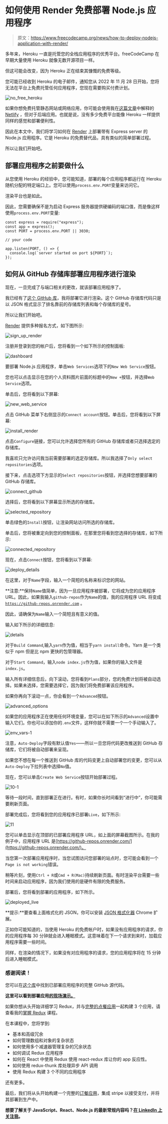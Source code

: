 # 如何使用 Render 免费部署 Node.js 应用程序

> 原文：<https://www.freecodecamp.org/news/how-to-deploy-nodejs-application-with-render/>

多年来，Heroku 一直是托管您的全栈应用程序的优秀平台。freeCodeCamp 在早期大量使用 Heroku 就像无数开源项目一样。

但这可能会改变，因为 Heroku 正在结束其慷慨的免费等级。

您可能已经收到 Heroku 的电子邮件，通知您从 2022 年 11 月 28 日开始，您将无法在平台上免费托管任何应用程序，您现在需要购买付费计划。

![no_free_heroku](img/5b0e33e8208dc23c7a24b04d7e7e7f65.png)

如果你想免费托管静态网站或网络应用，你可能会使用我在[这篇文章](https://www.freecodecamp.org/news/how-to-deploy-react-router-based-app-to-netlify/)中解释的 [Netlify](https://www.netlify.com/) ，但对于后端应用。也就是说，没有多少免费平台能像 Heroku 一样提供同样的感觉和部署便利性。

因此在本文中，我们将学习如何在 [Render](https://render.com/) 上部署带有 Express server 的 Node.js 应用程序。它是 Heroku 的免费替代品，具有类似的简单部署过程。

所以让我们开始吧。

## 部署应用程序之前要做什么

从您使用 Heroku 的经验中，您可能知道，部署的每个应用程序都运行在 Heroku 随机分配的特定端口上。您可以使用`process.env.PORT`变量来访问它。

渲染平台也是如此。

因此，您需要确保不是为启动 Express 服务器提供硬编码的端口值，而是像这样使用`process.env.PORT`变量:

```
const express = require("express");
const app = express();
const PORT = process.env.PORT || 3030;

// your code

app.listen(PORT, () => {
  console.log(`server started on port ${PORT}`);
}); 
```

## **如何从 GitHub 存储库部署应用程序进行渲染**

现在，一旦完成了与端口相关的更改，就该部署应用程序了。

我已经有了[这个 GitHub 库](https://github.com/myogeshchavan97/github-repos-nodejs-api)，我将部署它进行渲染。这个 GitHub 存储库代码只是以 JSON 格式显示了排名靠前的存储库列表和每个存储库的星号。

所以让我们开始吧。

[Render](https://render.com/) 提供多种报名方式，如下图所示:

![sign_up_render](img/0015f8acb233cb0fd71283726fbc39a5.png)

注册并登录到您的帐户后，您将看到一个如下所示的控制面板:

![dashboard](img/9a617874003cd8ebcdd083cb4e46c4a7.png)

要部署 Node.js 应用程序，单击`Web Services`选项下的`New Web Service`按钮。

您也可以点击显示在您的个人资料图片前面的标题中的`New +`按钮，并选择`Web Service`选项。

单击后，您将看到以下屏幕:

![new_web_service](img/069991bd6564f33c6afa5dabb91634eb.png)

点击 GitHub 菜单下右侧显示的`Connect account`按钮。单击后，您将看到以下屏幕:

![install_render](img/fc0c07c15b2e5b3ae94597410ab582ed.png)

点击`Configure`链接，您可以允许选择您所有的 GitHub 存储库或者只选择选定的存储库。

我喜欢只允许访问我当前需要部署的选定存储库。所以我选择了`Only select repositories`选项。

接下来，点击选项下方显示的`Select repositories`按钮，并选择您想要部署的 GitHub 存储库。

![connect_github](img/86a06048296f5c144566a04c6aa46243.png)

选择后，您将看到以下屏幕显示所选的存储库。

![selected_repository](img/9a50d099f8c3253a5cbf2e4a5549cd97.png)

单击绿色的`Install`按钮，让渲染网站访问所选的存储库。

单击后，您将被重定向到您的控制面板，在那里您将看到您选择的存储库，如下所示:

![connected_repository](img/9a549b602a667e75c6cfb6f2fc8435c0.png)

现在，点击`Connect`按钮，您将看到以下屏幕:

![deploy_details](img/ecfea7889d00f65a80c836361df36bf0.png)

在这里，对于`Name`字段，输入一个简短的名称来标识您的网站。

**注意:**保持`Name`值简单，因为一旦应用程序被部署，它将成为您的应用程序 URL。因此，如果我输入`github-repos`作为`Name`的值，我的应用程序 URL 将变成 [`https://github-repos.onrender.com`](https://github-repos.onrender.com) 。

因此，请确保为`Name`输入一个简短且有意义的值。

输入如下所示的详细信息:

![details](img/9e18949543f47d5805ffa97917f85dfe.png)

对于`Build Command`,输入`yarn`作为值，相当于`yarn install`命令。Yarn 是一个类似于 npm 但是比 npm 更快的包管理器。

对于`Start Command`，输入`node index.js`作为值，如果你的输入文件是`index.js`。

输入所有详细信息后，向下滚动，您将看到`Plans`部分，您的免费计划将被自动选择。如果未选择，您需要选择它，因为我们将免费部署该应用程序。

如果你再向下滚动一点，你会看到一个`Advanced`按钮。

![advanced_options](img/ae9a631f6207ddf25796d5e07a515fff.png)

如果您的应用程序正在使用任何环境变量，您可以在如下所示的`Advanced`设置中输入它们。你也可以添加你的`.env`文件，这样你就不需要一个一个手动输入了。

![env_vars-1](img/7f68bc6837769cf2b6e7f969c5cf4dd6.png)

注意，`Auto-Deploy`字段有默认值`Yes`——所以一旦您将代码更改推送到 GitHub 存储库，它们将被自动部署来呈现。

如果您不想在每一个推送到 GitHub 库的代码变更上自动部署您的变更，您可以从`Auto-Deploy`下拉列表中选择`No`值。

现在，您可以单击`Create Web Service`按钮开始部署过程。

![10-1](img/b0899257356d81d6350299d4e699dd8c.png)

等待一段时间，直到部署正在进行。有时，如果你长时间看到“进行中”，你可能需要刷新页面。

部署完成后，您将看到您的应用程序已部署`Live`，如下所示:

![11](img/16cac4afeff58c2ba6997192f89425d7.png)

您可以单击显示在顶部的已部署应用程序 URL，如上面的屏幕截图所示。在我的例子中，应用程序 URL 是[https://github-repos.onrender.com/](https://github-repos.onrender.com/)。

当您第一次部署应用程序时，当您试图访问您部署的站点时，您可能会看到一个`Page is not working`错误。

稍等片刻，使用`Ctrl + R`或`Cmd + R(Mac)`持续刷新页面。有时渲染平台需要一些时间来启动应用程序，因为我们使用的是硬件有限的免费服务。

部署后，您将看到部署的应用程序，如下所示。

![deployed_live](img/ec380cc5410a9eb628146ed8ac35eb2f.png)

**提示:**要查看上面格式化的 JSON，你可以安装 [JSON 格式化器](https://chrome.google.com/webstore/detail/json-formatter/bcjindcccaagfpapjjmafapmmgkkhgoa?hl=en) Chrome 扩展。

正如你可能知道的，当使用 Heroku 的免费帐户时，如果没有应用程序的请求，你的应用程序每 30 分钟就会进入睡眠模式。这意味着在下一个请求到来时，加载应用程序需要一些时间。

同样，在渲染的情况下，如果没有对应用程序的请求，您的应用程序将在 15 分钟后进入睡眠模式。

### **感谢阅读！**

您可以在[这个库](https://github.com/myogeshchavan97/github-repos-nodejs-api)中找到已部署应用程序的完整 GitHub 源代码。

****这里可以看到部署应用[的现场演示。](https://github-repos.onrender.com/)****

如果你想从头开始详细学习 Redux，并与[完整的点餐应用](https://www.youtube.com/watch?v=2zaPDfCKAvM)一起构建 3 个应用，请查看我的[掌握 Redux](https://master-redux.yogeshchavan.dev/) 课程。

在本课程中，您将学到:

*   基本和高级冗余
*   如何管理数组和对象的复杂状态
*   如何使用多个减速器管理复杂的冗余状态
*   如何调试 Redux 应用程序
*   如何在 React 中使用 Redux 使用 react-redux 库让你的 app 反应性。
*   如何使用 redux-thunk 库处理异步 API 调用
*   使用 Redux 构建 3 个不同的应用程序

还有更多。

最后，我们将从头开始构建一个完整的[订餐应用](https://www.youtube.com/watch?v=2zaPDfCKAvM)，集成 stripe 以接受支付，并将其部署到生产中。

****想要了解关于 JavaScript、React、Node.js 的最新常规内容吗？[在 LinkedIn 上关注我](https://www.linkedin.com/in/yogesh-chavan97/)。****